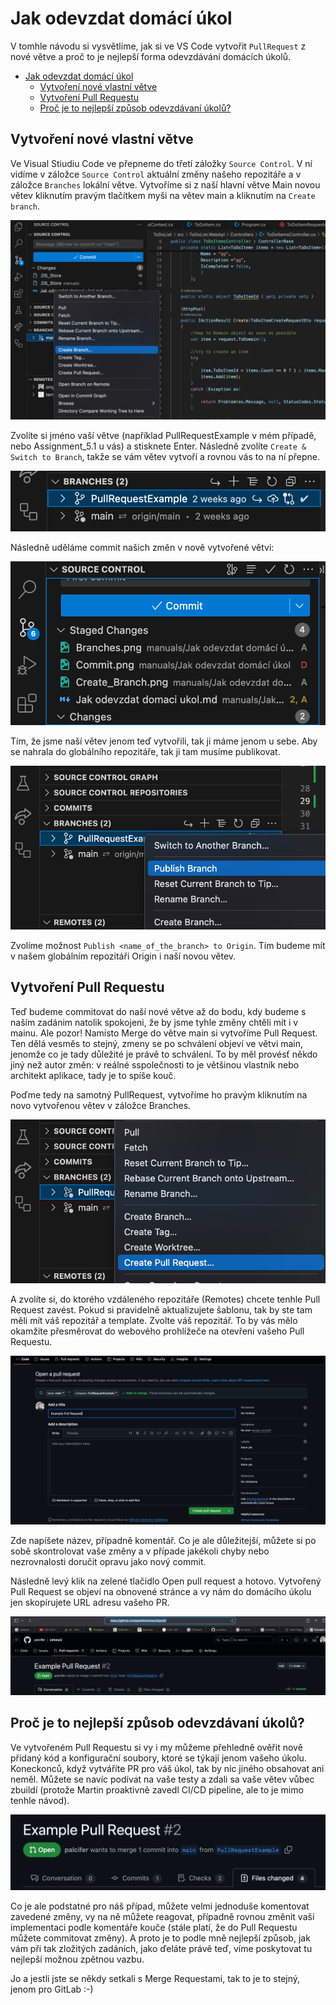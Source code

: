 # Jak odevzdat domácí úkol

V tomhle návodu si vysvětlíme, jak si ve VS Code vytvořit `PullRequest` z nové větve a proč to je nejlepší forma odevzdávání domácích úkolů.

- [Jak odevzdat domácí úkol](#jak-odevzdat-domácí-úkol)
  - [Vytvoření nové vlastní větve](#vytvoření-nové-vlastní-větve)
  - [Vytvoření Pull Requestu](#vytvoření-pull-requestu)
  - [Proč je to nejlepší způsob odevzdávaní úkolů?](#proč-je-to-nejlepší-způsob-odevzdávaní-úkolů)

## Vytvoření nové vlastní větve

Ve Visual Stiudiu Code ve přepneme do třetí záložky `Source Control`. V ní vidíme v záložce `Source Control` aktuální změny našeho repozitáře a v záložce `Branches` lokální větve. Vytvoříme si z naší hlavní větve Main novou větev kliknutím pravým tlačítkem myši na větev main a kliknutím na `Create branch`.

![alt text](Create_Branch.png)

Zvolíte si jméno vaší větve (například PullRequestExample v mém případě, nebo Assignment_5.1 u vás) a stisknete Enter.
Následně zvolíte `Create & Switch to Branch`, takže se vám větev vytvoří a rovnou vás to na ní přepne.

![alt text](Branches.png)

Následně uděláme commit našich změn v nově vytvořené větvi:

![alt text](Commit.png)

Tím, že jsme naší větev jenom teď vytvořili, tak ji máme jenom u sebe. Aby se nahrala do globálního repozitáře, tak ji tam musíme publikovat.

![alt text](Publish.png)

Zvolíme možnost `Publish <name_of_the_branch> to Origin`. Tím budeme mít v našem globálním repozitáři Origin i naší novou větev.

## Vytvoření Pull Requestu

Teď budeme commitovat do naší nové větve až do bodu, kdy budeme s naším zadánim natolik spokojeni, že by jsme tyhle změny chtěli mít i v mainu. Ale pozor! Namísto Merge do větve main si vytvoříme Pull Request. Ten dělá vesměs to stejný, zmeny se po schválení objeví ve větvi main, jenomže co je tady důležité je právě to schválení. To by měl provésť někdo jiný než autor změn: v reálné sspolečnosti to je většinou vlastník nebo architekt aplikace, tady je to spíše kouč.

Poďme tedy na samotný PullRequest, vytvoříme ho pravým kliknutím na novo vytvořenou větev v záložce Branches.

![alt text](Create_Pull_Request.png)

A zvolíte si, do ktorého vzdáleného repozitáře (Remotes) chcete tenhle Pull Request zavést. Pokud si pravidelně aktualizujete šablonu, tak by ste tam měli mít váš repozitář a template. Zvolte váš repozitář. To by vás mělo okamžite přesměrovat do webového prohlížeče na otevření vašeho Pull Requestu.

![alt text](Open.png)

Zde napíšete název, případně komentář. Co je ale důležitejší, můžete si po sobě skontrolovat vaše změny a v případe jakékoli chyby nebo nezrovnalosti doručit opravu jako nový commit.

Následně levý klik na zelené tlačidlo Open pull request a hotovo. Vytvořený Pull Request se objeví na obnovené stránce a vy nám do domácího úkolu jen skopírujete URL adresu vašeho PR.

![alt text](Url.png)


## Proč je to nejlepší způsob odevzdávaní úkolů?

Ve vytvořeném Pull Requestu si vy i my můžeme přehledně ověřit nově přidaný kód a konfigurační soubory, ktoré se týkají jenom vašeho úkolu. Koneckonců, když vytváříte PR pro váš úkol, tak by nic jiného obsahovat ani neměl. Můžete se navíc podívat na vaše testy a zdali sa vaše větev vůbec zbuildí (protože Martin proaktivně zavedl CI/CD pipeline, ale to je mimo tenhle návod).

![alt text](Review.png)

Co je ale podstatné pro náš případ, můžete velmi jednoduše komentovat zavedené změny, vy na ně můžete reagovat, případně rovnou změnit vaší implementaci podle komentáře kouče (stále platí, že do Pull Requestu můžete commitovat změny). A proto je to podle mně nejlepší způsob, jak vám při tak zložitých zadáních, jako ďeláte právě teď, víme poskytovat tu nejlepší možnou zpětnou vazbu.

Jo a jestli jste se někdy setkali s Merge Requestami, tak to je to stejný, jenom pro GitLab :-)
